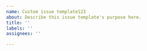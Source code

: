 ```yaml
---
name: Custom issue template123
about: Describe this issue template's purpose here.
title: ''
labels: ''
assignees: ''

---
```



